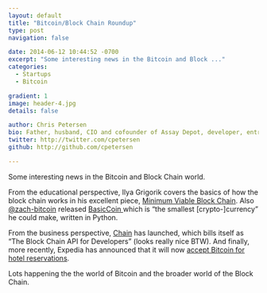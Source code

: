 ```yaml
---
layout: default
title: "Bitcoin/Block Chain Roundup"
type: post
navigation: false

date: 2014-06-12 10:44:52 -0700
excerpt: "Some interesting news in the Bitcoin and Block ..."
categories:
  - Startups
  - Bitcoin

gradient: 1
image: header-4.jpg
details: false

author: Chris Petersen
bio: Father, husband, CIO and cofounder of Assay Depot, developer, entrepreneur and technologist.
twitter: http://twitter.com/cpetersen
github: http://github.com/cpetersen

---
```



 Some interesting news in the Bitcoin and Block Chain world.  

 From the educational perspective, Ilya Grigorik covers the basics of how the block chain works in his excellent piece,  [Minimum Viable Block Chain](https://www.igvita.com/2014/05/05/minimum-viable-block-chain/). Also  [@zach-bitcoin](https://github.com/zack-bitcoin)  released  [BasicCoin ](https://github.com/zack-bitcoin/basiccoin) which is “the smallest [crypto-]currency” he could make, written in Python. 

 From the business perspective,  [Chain](https://chain.com)  has launched, which bills itself as “The Block Chain API for Developers” (looks really nice BTW). And finally, more recently, Expedia has announced that it will now  [accept Bitcoin for hotel reservations](http://blogs.wsj.com/moneybeat/2014/06/11/expedia-starts-accepting-bitcoin-for-hotel-bookings/). 

 Lots happening the the world of Bitcoin and the broader world of the Block Chain. 

 
